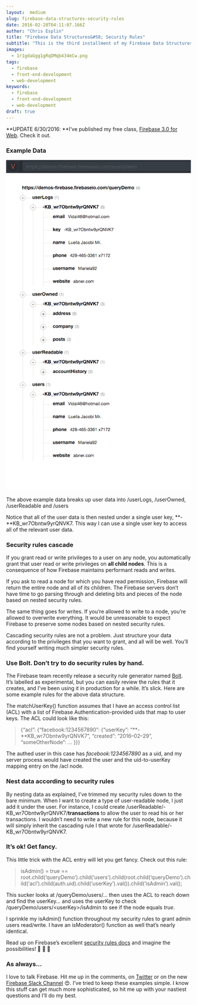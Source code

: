 ```yaml
---
layout:  medium
slug: firebase-data-structures-security-rules
date: 2016-02-28T04:11:07.166Z
author: "Chris Esplin"
title: "Firebase Data Structures&#58; Security Rules"
subtitle: "This is the third installment of my Firebase Data Structures series. Go catch up on pagination and complex data structures for the background you may need to understand this. Once you’re ready, let’s talk security rules!"
images:
  - 1r1gdaGgg1gRqDMqb434mCw.png
tags:
  - firebase
  - front-end-development
  - web-development
keywords:
  - firebase
  - front-end-development
  - web-development
draft: true
---
```


**UPDATE 6/30/2016: **I’ve published my free class, [Firebase 3.0 for Web](https://t.co/3eNdfsMtfu). Check it out.

### Example Data

![](./images/1r1gdaGgg1gRqDMqb434mCw.png)

The above example data breaks up user data into /userLogs, /userOwned, /userReadable and /users

Notice that all of the user data is then nested under a single user key, **-**KB_wr7Obntw9yrQNVK7. This way I can use a single user key to access all of the relevant user data.

### Security rules cascade

If you grant read or write privileges to a user on any node, you automatically grant that user read or write privileges on **all child nodes**. This is a consequence of how Firebase maintains performant reads and writes.

If you ask to read a node for which you have read permission, Firebase will return the entire node and all of its children. The Firebase servers don’t have time to go parsing through and deleting bits and pieces of the node based on nested security rules.

The same thing goes for writes. If you’re allowed to write to a node, you’re allowed to overwrite everything. It would be unreasonable to expect Firebase to preserve some nodes based on nested security rules.

Cascading security rules are not a problem. Just structure your data according to the privileges that you want to grant, and all will be well. You’ll find yourself writing much simpler security rules.

### Use Bolt. Don’t try to do security rules by hand.

The Firebase team recently release a security rule generator named [Bolt](https://github.com/firebase/bolt). It’s labelled as experimental, but you can easily review the rules that it creates, and I’ve been using it in production for a while. It’s slick. Here are some example rules for the above data structure.


The matchUserKey() function assumes that I have an access control list (ACL) with a list of Firebase Authentication-provided uids that map to user keys. The ACL could look like this:
> {“acl”: {“facebook:1234567890”: {“userKey”: “**-**KB_wr7Obntw9yrQNVK7”, “created”: “2016–02–29”, “someOtherNode”: … }}}

The authed user in this case has *facebook:1234567890* as a uid, and my server process would have created the user and the uid-to-userKey mapping entry on the /acl node.

### Nest data according to security rules

By nesting data as explained, I’ve trimmed my security rules down to the bare minimum. When I want to create a type of user-readable node, I just add it under the user. For instance, I could create /userReadable/-KB_wr7Obntw9yrQNVK7/**transactions** to allow the user to read his or her transactions. I wouldn’t need to write a new rule for this node, because it will simply inherit the cascading rule I that wrote for /userReadable/-KB_wr7Obntw9yrQNVK7.

### It’s ok! Get fancy.

This little trick with the ACL entry will let you get fancy. Check out this rule:
> isAdmin() = true == root.child(‘queryDemo’).child(‘users’).child(root.child(‘queryDemo’).child(‘acl’).child(auth.uid).child(‘userKey’).val()).child(‘isAdmin’).val();

This sucker looks at /queryDemo/users/… then uses the ACL to reach down and find the userKey… and uses the userKey to check /queryDemo/users/&lt;userKey&gt;/isAdmin to see if the node equals *true*.

I sprinkle my isAdmin() function throughout my security rules to grant admin users read/write. I have an isModerator() function as well that’s nearly identical.

Read up on Firebase’s excellent [security rules docs](https://www.firebase.com/docs/security/guide/) and imagine the possibilities! 👯 🍕 🍾

### As always…

I love to talk Firebase. Hit me up in the comments, on [Twitter](http://twitter.com/chrisesplin) or on the new [Firebase Slack Channel](https://firebase-community.appspot.com/) 😍. I’ve tried to keep these examples simple. I know this stuff can get much more sophisticated, so hit me up with your nastiest questions and I’ll do my best.